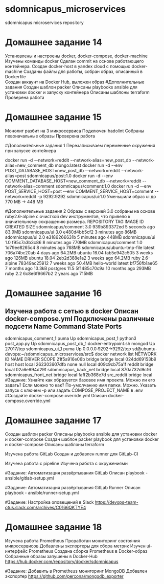 # sdomnicapus_microservices
sdomnicapus microservices repository
# Домашнее задание 14
Установлены и настроены docker, docker-compose, docker-machine
Изучены команды docker
Сделан commit на основе работающего контейнера.
Создан docker-host в yandex cloud с помощью docker-machine
Созданы файлы для работы, собран образ, описанный в Dockerfile\
Создан аккаунт на Docker Hub, выложен образ
#Дополнительные задания
Создан шаблон packer
Описаны playbooks ansible для установки docker и запуску контейнера
Описаны шаблоны terraform
Проверена работа

# Домашнее задание 15
Монолит разбит на 3 микросервиса
Подключен hadolint
Собраны певоначальные образы
Проверена работа

#Дополнительные задания 1
Перезаписываем переменные окружения при запуске контейнера

docker run -d --network=reddit --network-alias=new_post_db --network-alias=new_comment_db mongo:latest
docker run -d --env POST_DATABASE_HOST=new_post_db --network=reddit --network-alias=post sdomnicapus/post:1.0
docker run -d --env COMMENT_DATABASE_HOST=new_comment_db --network=reddit --network-alias=comment sdomnicapus/comment:1.0
docker run -d --env POST_SERVICE_HOST=post --env COMMENT_SERVICE_HOST=comment --network=reddit -p 9292:9292 sdomnicapus/ui:1.0
Уменьшили образ ui до 770 MB -> 448 MB

#Дополнительные задания 2
Образы с версией 3.0 собраны на основе ruby2.6-alpine с очисткой dev инструментов, что привело к значительному сокращению размера.
REPOSITORY                    TAG                 IMAGE ID            CREATED             SIZE
sdomnicapus/comment           3.0                 939b893372ed        5 seconds ago       83.9MB
sdomnicapus/ui                3.0                 e480d4bb5cf2        3 minutes ago       86MB
sdomnicapus/ui                2.0                 e3186266631b        5 minutes ago       448MB
sdomnicapus/ui                1.0                 f95c7a3b3c86        8 minutes ago       770MB
sdomnicapus/comment           1.0                 1d79ee8265c4        8 minutes ago       768MB
sdomnicapus/ubuntu-tmp-file   latest              706a74bc20ab        4 days ago          64.2MB
ubuntu                        16.04               fab5e942c505        3 weeks ago         126MB
ubuntu                        18.04               2eb2d388e1a2        3 weeks ago         64.2MB
ruby                          2.6-alpine          78349ac25912        7 weeks ago         50.4MB
hello-world                   latest              bf756fb1ae65        7 months ago        13.3kB
postgres                      11.5                5f1485c70c9a        10 months ago       293MB
ruby                          2.2                 6c8e6f9667b2        2 years ago         715MB


# Домашнее задание 16
Изучена работа с сетью в docker
Описан docker-compose.yml
Подключены различные подсети
        Name                      Command             State           Ports
------------------------------------------------------------------------------------
sdomnicapus_comment_1   puma                          Up
sdomnicapus_post_1      python3 post_app.py           Up
sdomnicapus_post_db_1   docker-entrypoint.sh mongod   Up      27017/tcp
sdomnicapus_ui_1        puma                          Up      0.0.0.0:9292->9292/tcp
sd@ubuntu-devops:~/sdomnicapus_microservices/src$ docker network list
NETWORK ID          NAME                    DRIVER              SCOPE
21f5a916e06b        bridge                  bridge              local
024dd69153b9        host                    host                local
262303607dfb        none                    null                local
d09c9cb75a1f        reddit                  bridge              local
02a6e994d29f        sdomnicapus_back_net    bridge              local
870a732d9c16        sdomnicapus_front_net   bridge              local
faff2b368e7d        src_reddit              bridge              local
#Задание:
Узнайте как образуется базовое имя проекта. Можно ли его задать? Если можно то как? 
По-умолчанию имя папки.
Можно. Указать запуск с ключем -p или задать COMPOSE_PROJECT_NAME в .env
#Создайте docker-compose.override.yml
Описан docker-compose.override.yml 


# Домашнее задание 17
Создан шаблон packer
Описаны playbooks ansible для установки docker и docker-compose
Создан шаблон packer playbook для установки docker и docker-compose
Описаны шаблоны terraform

Изучена работа GitLab
Создан и добавлен runner для GitLab-CI

Изучена работа с pipeline
Изучена работа с окружениями

#Задание:
Автоматизация развёртывания GitLab
Описан playbook - ansible/gitlab-setup.yml

#Задание:
Автоматизация развёртывания GitLab Runner
Описан playbook - ansible/runner-setup.yml

#Задание:
Настройка оповещений в Slack
https://devops-team-otus.slack.com/archives/C0166QKTYE4


# Домашнее задание 18
Изучена работа Prometheus
Проработан мониторинг состояния микросервисов
Добавлены экспортеры для сбора метрик
Изучен ui-интерфейс Prometheus
Создана сборка Prometheus в Docker-образ
Собранные образы запушены в Docker-Hub
https://hub.docker.com/repository/docker/sdomnicapus

#Задание:
Добавить в Prometheus мониторинг MongoDB
Добавлен экспортер https://github.com/percona/mongodb_exporter